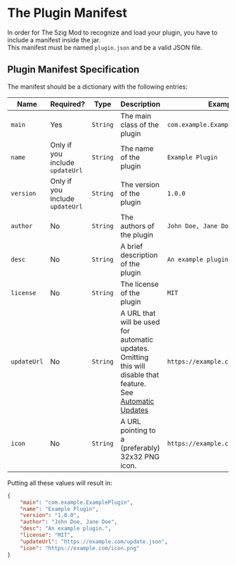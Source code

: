# The Plugin Manifest
In order for The 5zig Mod to recognize and load your plugin, you have to include a manifest inside the jar.  
This manifest must be named `plugin.json` and be a valid JSON file.

## Plugin Manifest Specification
The manifest should be a dictionary with the following entries:

| Name | Required? | Type | Description | Example |
| ---- | --------- | ---- | ----------- | ------- |
| `main` | Yes | `String` | The main class of the plugin | `com.example.ExamplePlugin`
| `name` | Only if you include `updateUrl` | `String` | The name of the plugin | `Example Plugin`
| `version` | Only if you include `updateUrl` | `String` | The version of the plugin | `1.0.0`
| `author` | No | `String` | The authors of the plugin | `John Doe, Jane Doe`
| `desc` | No | `String` | A brief description of the plugin | `An example plugin.`
| `license` | No | `String` | The license of the plugin | `MIT`
| `updateUrl` | No | `String` | A URL that will be used for automatic updates. Omitting this will disable that feature.  See [Automatic Updates](../updates) | `https://example.com/update.json`
| `icon` | No | `String` | A URL pointing to a (preferably) 32x32 PNG icon. | `https://example.com/icon.png`

Putting all these values will result in:

```json
{
    "main": "com.example.ExamplePlugin",
    "name": "Example Plugin",
    "version": "1.0.0",
    "author": "John Doe, Jane Doe",
    "desc": "An example plugin.",
    "license": "MIT",
    "updateUrl": "https://example.com/update.json",
    "icon": "https://example.com/icon.png"
}
```